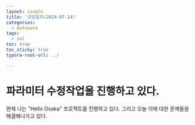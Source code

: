 ```yaml
---
layout: single
title: '코딩일지(2024-07-14)'
categories:
  - Autoware
tags:
  - xml
toc: true
toc_sticky: true
typora-root-url: ../

---
```








# 파라미터 수정작업을 진행하고 있다.

현재 나는 "Hello Osaka" 프로젝트를 진행하고 있다. 그리고 오늘 이에 대한 문제들을 해결해나가고 있다.



